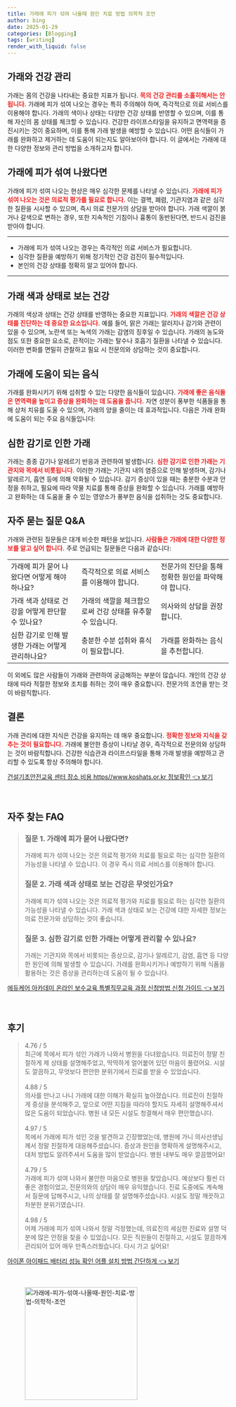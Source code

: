 ```yaml
---
title: 가래에 피가 섞여 나올때 원인 치료 방법 의학적 조언
author: bing
date: 2025-01-29
categories: [Blogging]
tags: [writing]
render_with_liquid: false
---
```



<h2 id='가래와 건강 관리'>가래와 건강 관리</h2>

<p>가래는 몸의 건강을 나타내는 중요한 지표가 됩니다. <b><span style="color: #ee2323;">목의 건강 관리를 소홀히해서는 안 됩니다.</span></b> 가래에 피가 섞여 나오는 경우는 특히 주의해야 하며, 즉각적으로 의료 서비스를 이용해야 합니다. 가래의 색이나 상태는 다양한 건강 상태를 반영할 수 있으며, 이를 통해 자신의 몸 상태를 체크할 수 있습니다. 건강한 라이프스타일을 유지하고 면역력을 증진시키는 것이 중요하며, 이를 통해 가래 발생을 예방할 수 있습니다. 어떤 음식들이 가래를 완화하고 제거하는 데 도움이 되는지도 알아보아야 합니다. 이 글에서는 가래에 대한 다양한 정보와 관리 방법을 소개하고자 합니다.</p>

<h2 id='가래에 피가 섞여 나왔다면'>가래에 피가 섞여 나왔다면</h2>

<p>가래에 피가 섞여 나오는 현상은 매우 심각한 문제를 나타낼 수 있습니다. <b><span style="color: #ee2323;">가래에 피가 섞여 나오는 것은 의료적 평가를 필요로 합니다.</span></b> 이는 결핵, 폐렴, 기관지염과 같은 심각한 질환을 시사할 수 있으며, 즉시 의료 전문가의 상담을 받아야 합니다. 가래 색깔이 붉거나 갈색으로 변하는 경우, 또한 지속적인 기침이나 흉통이 동반된다면, 반드시 검진을 받아야 합니다.</p>

<hr />

<ul>
    <li>가래에 피가 섞여 나오는 경우는 즉각적인 의료 서비스가 필요합니다.</li>
    <li>심각한 질환을 예방하기 위해 정기적인 건강 검진이 필수적입니다.</li>
    <li>본인의 건강 상태를 정확히 알고 있어야 합니다.</li>
</ul>

<hr />

<h2 id='가래 색과 상태로 보는 건강'>가래 색과 상태로 보는 건강</h2>

<p>가래의 색상과 상태는 건강 상태를 반영하는 중요한 지표입니다. <b><span style="color: #ee2323;">가래의 색깔은 건강 상태를 진단하는 데 중요한 요소입니다.</span></b> 예를 들어, 맑은 가래는 알러지나 감기와 관련이 있을 수 있으며, 노란색 또는 녹색의 가래는 감염의 징후일 수 있습니다. 가래의 농도와 점도 또한 중요한 요소로, 끈적이는 가래는 탈수나 호흡기 질환을 나타낼 수 있습니다. 이러한 변화를 면밀히 관찰하고 필요 시 전문의와 상담하는 것이 중요합니다.</p>

<h2 id='가래에 도움이 되는 음식'>가래에 도움이 되는 음식</h2>

<p>가래를 완화시키기 위해 섭취할 수 있는 다양한 음식들이 있습니다. <b><span style="color: #ee2323;">가래에 좋은 음식들은 면역력을 높이고 증상을 완화하는 데 도움을 줍니다.</span></b> 자연 성분이 풍부한 식품들을 통해 상처 치유를 도울 수 있으며, 가래의 양을 줄이는 데 효과적입니다. 다음은 가래 완화에 도움이 되는 주요 음식들입니다:</p>

<h2 id='심한 감기로 인한 가래'>심한 감기로 인한 가래</h2>

<p>가래는 종종 감기나 알레르기 반응과 관련하여 발생합니다. <b><span style="color: #ee2323;">심한 감기로 인한 가래는 기관지와 목에서 비롯됩니다.</span></b> 이러한 가래는 기관지 내의 염증으로 인해 발생하며, 감기나 알레르기, 흡연 등에 의해 악화될 수 있습니다. 감기 증상이 있을 때는 충분한 수분과 안정을 취하고, 필요에 따라 약물 치료를 통해 증상을 완화할 수 있습니다. 가래를 예방하고 완화하는 데 도움을 줄 수 있는 영양소가 풍부한 음식을 섭취하는 것도 중요합니다.</p>

<h2 id='자주 묻는 질문 Q&A'>자주 묻는 질문 Q&A</h2>

<p>가래와 관련된 질문들은 대개 비슷한 패턴을 보입니다. <b><span style="color: #ee2323;">사람들은 가래에 대한 다양한 정보를 알고 싶어 합니다.</span></b> 주로 언급되는 질문들은 다음과 같습니다:</p>

<table>
    <tr>
        <td>가래에 피가 묻어 나왔다면 어떻게 해야 하나요?</td>
        <td>즉각적으로 의료 서비스를 이용해야 합니다.</td>
        <td>전문가의 진단을 통해 정확한 원인을 파악해야 합니다.</td>
    </tr>
    <tr>
        <td>가래 색과 상태로 건강을 어떻게 판단할 수 있나요?</td>
        <td>가래의 색깔을 체크함으로써 건강 상태를 유추할 수 있습니다.</td>
        <td>의사와의 상담을 권장합니다.</td>
    </tr>
    <tr>
        <td>심한 감기로 인해 발생한 가래는 어떻게 관리하나요?</td>
        <td>충분한 수분 섭취와 휴식이 필요합니다.</td>
        <td>가래를 완화하는 음식을 추천합니다.</td>
    </tr>
</table>

<p>이 외에도 많은 사람들이 가래와 관련하여 궁금해하는 부분이 많습니다. 개인의 건강 상태에 따라 적절한 정보와 조치를 취하는 것이 매우 중요합니다. 전문가의 조언을 받는 것이 바람직합니다.</p>

<h2 id='결론'>결론</h2>

<p>가래 관리에 대한 지식은 건강을 유지하는 데 매우 중요합니다. <b><span style="color: #ee2323;">정확한 정보와 지식을 갖추는 것이 필요합니다.</span></b> 가래에 불안한 증상이 나타날 경우, 즉각적으로 전문의와 상담하는 것이 바람직합니다. 건강한 식습관과 라이프스타일을 통해 가래 발생을 예방하고 관리할 수 있도록 항상 주의해야 합니다.</p>


<p><a class="click-button" title="건설기초안전교육 센터 장소 비용 https//www.koshats.or.kr 정보확인" href="https://greenforu.github.io/posts/%EA%B1%B4%EC%84%A4%EA%B8%B0%EC%B4%88%EC%95%88%EC%A0%84%EA%B5%90%EC%9C%A1-%EC%84%BC%ED%84%B0-%EC%9E%A5%EC%86%8C-%EB%B9%84%EC%9A%A9-httpswww.koshats.or.kr-%EC%A0%95%EB%B3%B4%ED%99%95%EC%9D%B8/" rel="dofollow">건설기초안전교육 센터 장소 비용 https//www.koshats.or.kr 정보확인 👈 보기</a></p><br>
<h2 id='자주_찾는_FAQ'>자주 찾는 FAQ</h2>
<div itemscope="" itemtype="https://schema.org/FAQPage">
<blockquote>
<div itemscope="" itemprop="mainEntity" itemtype="https://schema.org/Question">
<h3 itemprop="name">질문 1. 가래에 피가 묻어 나왔다면?</h3>
<div itemscope="" itemprop="acceptedAnswer" itemtype="https://schema.org/Answer">
<span itemprop="text">
<p>가래에 피가 섞여 나오는 것은 의료적 평가와 치료를 필요로 하는 심각한 질환의 가능성을 나타낼 수 있습니다. 이 경우 즉시 의료 서비스를 이용해야 합니다.</p>
</span>
</div>
</div>
<div itemscope="" itemprop="mainEntity" itemtype="https://schema.org/Question">
<h3 itemprop="name">질문 2. 가래 색과 상태로 보는 건강은 무엇인가요?</h3>
<div itemscope="" itemprop="acceptedAnswer" itemtype="https://schema.org/Answer">
<span itemprop="text">
<p>가래에 피가 섞여 나오는 것은 의료적 평가와 치료를 필요로 하는 심각한 질환의 가능성을 나타낼 수 있습니다. 가래 색과 상태로 보는 건강에 대한 자세한 정보는 의료 전문가와 상담하는 것이 좋습니다.</p>
</span>
</div>
</div>
<div itemscope="" itemprop="mainEntity" itemtype="https://schema.org/Question">
<h3 itemprop="name">질문 3. 심한 감기로 인한 가래는 어떻게 관리할 수 있나요?</h3>
<div itemscope="" itemprop="acceptedAnswer" itemtype="https://schema.org/Answer">
<span itemprop="text">
<p>가래는 기관지와 목에서 비롯되는 증상으로, 감기나 알레르기, 감염, 흡연 등 다양한 원인에 의해 발생할 수 있습니다. 가래를 완화시키거나 예방하기 위해 식품을 활용하는 것은 증상을 관리하는데 도움이 될 수 있습니다.</p>
</span>
</div>
</div>
</blockquote>
</div>
<p><a class="click-button" title="에듀케어 아카데미 온라인 보수교육 특별직무교육 과정 신청방법 신청 가이드" href="https://greenforu.github.io/posts/%EC%97%90%EB%93%80%EC%BC%80%EC%96%B4-%EC%95%84%EC%B9%B4%EB%8D%B0%EB%AF%B8-%EC%98%A8%EB%9D%BC%EC%9D%B8-%EB%B3%B4%EC%88%98%EA%B5%90%EC%9C%A1-%ED%8A%B9%EB%B3%84%EC%A7%81%EB%AC%B4%EA%B5%90%EC%9C%A1-%EA%B3%BC%EC%A0%95-%EC%8B%A0%EC%B2%AD%EB%B0%A9%EB%B2%95-%EC%8B%A0%EC%B2%AD-%EA%B0%80%EC%9D%B4%EB%93%9C/" rel="dofollow">에듀케어 아카데미 온라인 보수교육 특별직무교육 과정 신청방법 신청 가이드 👈 보기</a></p><br>
<h2 id='후기'>후기</h2>
<div itemscope itemtype="https://schema.org/Product">
  <blockquote>
  <div itemprop="review" itemscope itemtype="https://schema.org/Review">
      <div itemprop="reviewRating" itemscope itemtype="https://schema.org/Rating"> <span itemprop="ratingValue">4.76</span> / <span itemprop="bestRating">5</span> </div>
      <span itemprop="reviewBody">최근에 목에서 피가 섞인 가래가 나와서 병원을 다녀왔습니다. 의료진이 정말 친절하게 제 상태를 설명해주었고, 딱딱하게 얼어붙어 있던 마음이 풀렸어요. 시설도 깔끔하고, 무엇보다 편안한 분위기에서 진료를 받을 수 있었습니다.</span>
  </div>
  <br>
  <div itemprop="review" itemscope itemtype="https://schema.org/Review">
      <div itemprop="reviewRating" itemscope itemtype="https://schema.org/Rating"> <span itemprop="ratingValue">4.88</span> / <span itemprop="bestRating">5</span> </div>
      <span itemprop="reviewBody">의사를 만나고 나니 가래에 대한 이해가 확실히 높아졌습니다. 의료진이 친절하게 증상을 분석해주고, 앞으로 어떤 지침을 따라야 할지도 자세히 설명해주셔서 많은 도움이 되었습니다. 병원 내 모든 시설도 청결해서 매우 편안했습니다.</span>
  </div>
  <br>
  <div itemprop="review" itemscope itemtype="https://schema.org/Review">
      <div itemprop="reviewRating" itemscope itemtype="https://schema.org/Rating"> <span itemprop="ratingValue">4.97</span> / <span itemprop="bestRating">5</span> </div>
      <span itemprop="reviewBody">목에서 가래에 피가 섞인 것을 발견하고 긴장했었는데, 병원에 가니 의사선생님께서 정말 친절하게 대응해주셨습니다. 증상과 원인을 명확하게 설명해주시고, 대처 방법도 알려주셔서 도움을 많이 받았습니다. 병원 내부도 매우 깔끔했어요!</span>
  </div>
  <br>
  <div itemprop="review" itemscope itemtype="https://schema.org/Review">
      <div itemprop="reviewRating" itemscope itemtype="https://schema.org/Rating"> <span itemprop="ratingValue">4.79</span> / <span itemprop="bestRating">5</span> </div>
      <span itemprop="reviewBody">가래에 피가 섞여 나와서 불안한 마음으로 병원을 찾았습니다. 예상보다 훨씬 더 좋은 경험이었고, 전문의와의 상담이 매우 유익했습니다. 진료 도중에도 계속해서 질문에 답해주시고, 나의 상태를 잘 설명해주셨습니다. 시설도 정말 깨끗하고 차분한 분위기였습니다.</span>
  </div>
  <br>
  <div itemprop="review" itemscope itemtype="https://schema.org/Review">
      <div itemprop="reviewRating" itemscope itemtype="https://schema.org/Rating"> <span itemprop="ratingValue">4.98</span> / <span itemprop="bestRating">5</span> </div>
      <span itemprop="reviewBody">어제 가래에 피가 섞여 나와서 정말 걱정했는데, 의료진의 세심한 진료와 설명 덕분에 많은 안정을 찾을 수 있었습니다. 모든 직원들이 친절하고, 시설도 깔끔하게 관리되어 있어 매우 만족스러웠습니다. 다시 가고 싶어요!</span>
  </div>
  </blockquote>
</div>
<p><a class="click-button" title="아이폰 아이패드 배터리 성능 확인 어플 설치 방법 간단하게" href="https://greenforu.github.io/posts/%EC%95%84%EC%9D%B4%ED%8F%B0-%EC%95%84%EC%9D%B4%ED%8C%A8%EB%93%9C-%EB%B0%B0%ED%84%B0%EB%A6%AC-%EC%84%B1%EB%8A%A5-%ED%99%95%EC%9D%B8-%EC%96%B4%ED%94%8C-%EC%84%A4%EC%B9%98-%EB%B0%A9%EB%B2%95-%EA%B0%84%EB%8B%A8%ED%95%98%EA%B2%8C/" rel="dofollow">아이폰 아이패드 배터리 성능 확인 어플 설치 방법 간단하게 👈 보기</a></p><br>
<figure class="image"><img src="https://greenforu.github.io/assets/img/thumbnail/가래에-피가-섞여-나올때-원인-치료-방법-의학적-조언.webp" alt="가래에-피가-섞여-나올때-원인-치료-방법-의학적-조언" width="256" height="256"></figure>